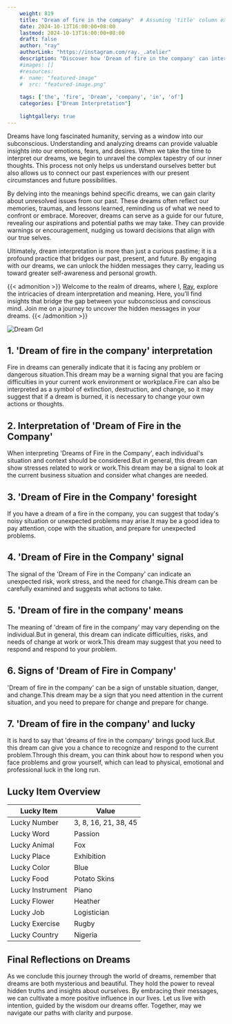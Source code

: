 ```yaml
---
    weight: 819
    title: "Dream of fire in the company"  # Assuming 'title' column exists
    date: 2024-10-13T16:00:00+08:00
    lastmod: 2024-10-13T16:00:00+08:00
    draft: false
    author: "ray"
    authorLink: "https://instagram.com/ray._.atelier"
    description: "Discover how 'Dream of fire in the company' can interpret your future and uncover its significant meanings in your life."
    #images: []
    #resources:
    #- name: "featured-image"
    #  src: "featured-image.png"
    
    tags: ['the', 'fire', 'Dream', 'company', 'in', 'of']
    categories: ["Dream Interpretation"]
    
    lightgallery: true
---
```

    
Dreams have long fascinated humanity, serving as a window into our subconscious. Understanding and analyzing dreams can provide valuable insights into our emotions, fears, and desires. When we take the time to interpret our dreams, we begin to unravel the complex tapestry of our inner thoughts. This process not only helps us understand ourselves better but also allows us to connect our past experiences with our present circumstances and future possibilities.

By delving into the meanings behind specific dreams, we can gain clarity about unresolved issues from our past. These dreams often reflect our memories, traumas, and lessons learned, reminding us of what we need to confront or embrace. Moreover, dreams can serve as a guide for our future, revealing our aspirations and potential paths we may take. They can provide warnings or encouragement, nudging us toward decisions that align with our true selves.

Ultimately, dream interpretation is more than just a curious pastime; it is a profound practice that bridges our past, present, and future. By engaging with our dreams, we can unlock the hidden messages they carry, leading us toward greater self-awareness and personal growth.

{{< admonition >}}
Welcome to the realm of dreams, where I, [Ray](https://instagram.com/ray._.atelier), explore the intricacies of dream interpretation and meaning. Here, you’ll find insights that bridge the gap between your subconscious and conscious mind. Join me on a journey to uncover the hidden messages in your dreams.
{{< /admonition >}}

![Dream Grl](https://cdn.pixabay.com/photo/2017/11/02/03/35/gothic-2910057_1280.jpg "Dream Grl")

## 1. 'Dream of fire in the company' interpretation
Fire in dreams can generally indicate that it is facing any problem or dangerous situation.This dream may be a warning signal that you are facing difficulties in your current work environment or workplace.Fire can also be interpreted as a symbol of extinction, destruction, and change, so it may suggest that if a dream is burned, it is necessary to change your own actions or thoughts.

## 2. Interpretation of 'Dream of Fire in the Company'
When interpreting 'Dreams of Fire in the Company', each individual's situation and context should be considered.But in general, this dream can show stresses related to work or work.This dream may be a signal to look at the current business situation and consider what changes are needed.

## 3. 'Dream of Fire in the Company' foresight
If you have a dream of a fire in the company, you can suggest that today's noisy situation or unexpected problems may arise.It may be a good idea to pay attention, cope with the situation, and prepare for unexpected problems.

## 4. 'Dream of Fire in the Company' signal
The signal of the 'Dream of Fire in the Company' can indicate an unexpected risk, work stress, and the need for change.This dream can be carefully examined and suggests what actions to take.

## 5. 'Dream of fire in the company' means
The meaning of 'dream of fire in the company' may vary depending on the individual.But in general, this dream can indicate difficulties, risks, and needs of change at work or work.This dream may suggest that you need to respond and respond to your problem.

## 6. Signs of 'Dream of Fire in Company'
'Dream of fire in the company' can be a sign of unstable situation, danger, and change.This dream may be a sign that you need attention in the current situation, and you need to prepare for change and prepare for change.

## 7. 'Dream of fire in the company' and lucky
It is hard to say that 'dreams of fire in the company' brings good luck.But this dream can give you a chance to recognize and respond to the current problem.Through this dream, you can think about how to respond when you face problems and grow yourself, which can lead to physical, emotional and professional luck in the long run.

## Lucky Item Overview
| Lucky Item          | Value              |
|---------------|--------------------|
| Lucky Number        | 3, 8, 16, 21, 38, 45  |
| Lucky Word          | Passion |
| Lucky Animal        | Fox |
| Lucky Place         | Exhibition     |
| Lucky Color         | Blue     |
| Lucky Food          | Potato Skins      |
| Lucky Instrument    | Piano |
| Lucky Flower        | Heather    |
| Lucky Job           | Logistician       |
| Lucky Exercise      | Rugby  |
| Lucky Country       | Nigeria    |


##  Final Reflections on Dreams

As we conclude this journey through the world of dreams, remember that dreams are both mysterious and beautiful. They hold the power to reveal hidden truths and insights about ourselves. By embracing their messages, we can cultivate a more positive influence in our lives. Let us live with intention, guided by the wisdom our dreams offer. Together, may we navigate our paths with clarity and purpose.
